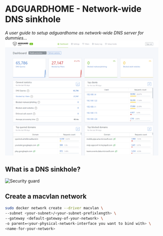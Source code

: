 # ADGUARDHOME - Network-wide DNS sinkhole
*A user guide to setup adguardhome as network-wide DNS server for dummies...*
![Adguardhome](/assets/adguardhome.png)
## **What is a DNS sinkhole?**
![Security guard](https://media.tenor.com/Q3U3NP4AJ54AAAAC/ziekenhuisbal-steward.gif)


## Create a macvlan network

```sh
sudo docker network create --driver macvlan \
--subnet <your-subnet>/<your-subnet-prefixlength> \
--gateway <default-gateway-of-your-network> \
-o parent=<your-physical-network-interface you want to bind with> \
<name-for-your-network>
```